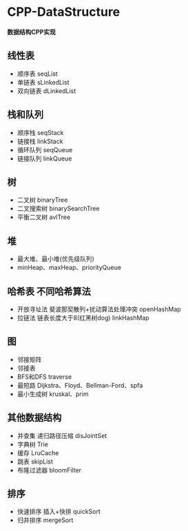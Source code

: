 # CPP-DataStructure
**数据结构CPP实现**


## 线性表
+ 顺序表   seqList
+ 单链表   sLinkedList
+ 双向链表 dLinkedList

## 栈和队列
+ 顺序栈   seqStack
+ 链接栈   linkStack
+ 循环队列 seqQueue
+ 链接队列 linkQueue

## 树
+ 二叉树    binaryTree
+ 二叉搜索树 binarySearchTree
+ 平衡二叉树 avlTree

## 堆
+ 最大堆、最小堆(优先级队列) 
+ minHeap、maxHeap、priorityQueue

## 哈希表   不同哈希算法
+ 开放寻址法 斐波那契散列+扰动算法处理冲突  openHashMap
+ 拉链法    链表长度大于8(红黑树dog)      linkHashMap

## 图
+ 邻接矩阵
+ 邻接表
+ BFS和DFS  traverse
+ 最短路  Dijkstra、Floyd、Bellman-Ford、spfa
+ 最小生成树 kruskal、prim

## 其他数据结构
+ 并查集  递归路径压缩 disJointSet
+ 字典树  Trie
+ 缓存   LruCache
+ 跳表  skipList
+ 布隆过滤器 bloomFilter

## 排序
+ 快速排序   插入+快排   quickSort
+ 归并排序   mergeSort
